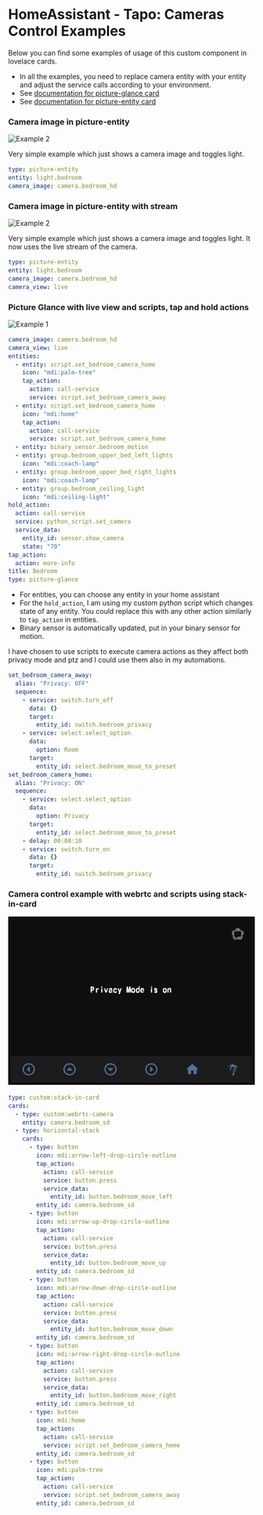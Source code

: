 # HomeAssistant - Tapo: Cameras Control Examples

Below you can find some examples of usage of this custom component in lovelace cards.

- In all the examples, you need to replace camera entity with your entity and adjust the service calls according to your environment.
- See [documentation for picture-glance card](https://www.home-assistant.io/lovelace/picture-glance/)
- See [documentation for picture-entity card](https://www.home-assistant.io/lovelace/picture-entity/)

### Camera image in picture-entity

![Example 2](example2.png)

Very simple example which just shows a camera image and toggles light.

```yaml
type: picture-entity
entity: light.bedroom
camera_image: camera.bedroom_hd
```

### Camera image in picture-entity with stream

![Example 2](example2.png)

Very simple example which just shows a camera image and toggles light. It now uses the live stream of the camera.

```yaml
type: picture-entity
entity: light.bedroom
camera_image: camera.bedroom_hd
camera_view: live
```

### Picture Glance with live view and scripts, tap and hold actions

![Example 1](example1.png)

```yaml
camera_image: camera.bedroom_hd
camera_view: live
entities:
  - entity: script.set_bedroom_camera_home
    icon: "mdi:palm-tree"
    tap_action:
      action: call-service
      service: script.set_bedroom_camera_away
  - entity: script.set_bedroom_camera_home
    icon: "mdi:home"
    tap_action:
      action: call-service
      service: script.set_bedroom_camera_home
  - entity: binary_sensor.bedroom_motion
  - entity: group.bedroom_upper_bed_left_lights
    icon: "mdi:coach-lamp"
  - entity: group.bedroom_upper_bed_right_lights
    icon: "mdi:coach-lamp"
  - entity: group.bedroom_ceiling_light
    icon: "mdi:ceiling-light"
hold_action:
  action: call-service
  service: python_script.set_camera
  service_data:
    entity_id: sensor.show_camera
    state: "70"
tap_action:
  action: more-info
title: Bedroom
type: picture-glance
```

- For entities, you can choose any entity in your home assistant
- For the `hold_action`, I am using my custom python script which changes state of any entity. You could replace this with any other action similarly to `tap_action` in entities.
- Binary sensor is automatically updated, put in your binary sensor for motion.

I have chosen to use scripts to execute camera actions as they affect both privacy mode and ptz and I could use them also in my automations.

```yaml
set_bedroom_camera_away:
  alias: "Privacy: OFF"
  sequence:
    - service: switch.turn_off
      data: {}
      target:
        entity_id: switch.bedroom_privacy
    - service: select.select_option
      data:
        option: Room
      target:
        entity_id: select.bedroom_move_to_preset
set_bedroom_camera_home:
  alias: "Privacy: ON"
  sequence:
    - service: select.select_option
      data:
        option: Privacy
      target:
        entity_id: select.bedroom_move_to_preset
    - delay: 00:00:10
    - service: switch.turn_on
      data: {}
      target:
        entity_id: switch.bedroom_privacy
```

### Camera control example with webrtc and scripts using stack-in-card

![Example 5](example5.png)

```yaml
type: custom:stack-in-card
cards:
  - type: custom:webrtc-camera
    entity: camera.bedroom_sd
  - type: horizontal-stack
    cards:
      - type: button
        icon: mdi:arrow-left-drop-circle-outline
        tap_action:
          action: call-service
          service: button.press
          service_data:
            entity_id: button.bedroom_move_left
        entity_id: camera.bedroom_sd
      - type: button
        icon: mdi:arrow-up-drop-circle-outline
        tap_action:
          action: call-service
          service: button.press
          service_data:
            entity_id: button.bedroom_move_up
        entity_id: camera.bedroom_sd
      - type: button
        icon: mdi:arrow-down-drop-circle-outline
        tap_action:
          action: call-service
          service: button.press
          service_data:
            entity_id: button.bedroom_move_down
        entity_id: camera.bedroom_sd
      - type: button
        icon: mdi:arrow-right-drop-circle-outline
        tap_action:
          action: call-service
          service: button.press
          service_data:
            entity_id: button.bedroom_move_right
        entity_id: camera.bedroom_sd
      - type: button
        icon: mdi:home
        tap_action:
          action: call-service
          service: script.set_bedroom_camera_home
        entity_id: camera.bedroom_sd
      - type: button
        icon: mdi:palm-tree
        tap_action:
          action: call-service
          service: script.set_bedroom_camera_away
        entity_id: camera.bedroom_sd
```
